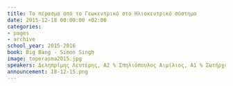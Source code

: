 ```yaml
---
title: Το πέρασμα από το Γεωκεντρικό στο Ηλιοκεντρικό σύστημα
date: 2015-12-18 00:00:00 +02:00
categories:
- pages
- archive
school_year: 2015-2016
book: Big Bang - Simon Singh
image: toperasma2015.jpg
speakers: Δεληπρίμης Λευτέρης, Α2 % Σπηλιόπουλος Αιμίλιος, Α1 % Σωτήρχου Στέλλα, Α2
announcement: 18-12-15.png
---
```


